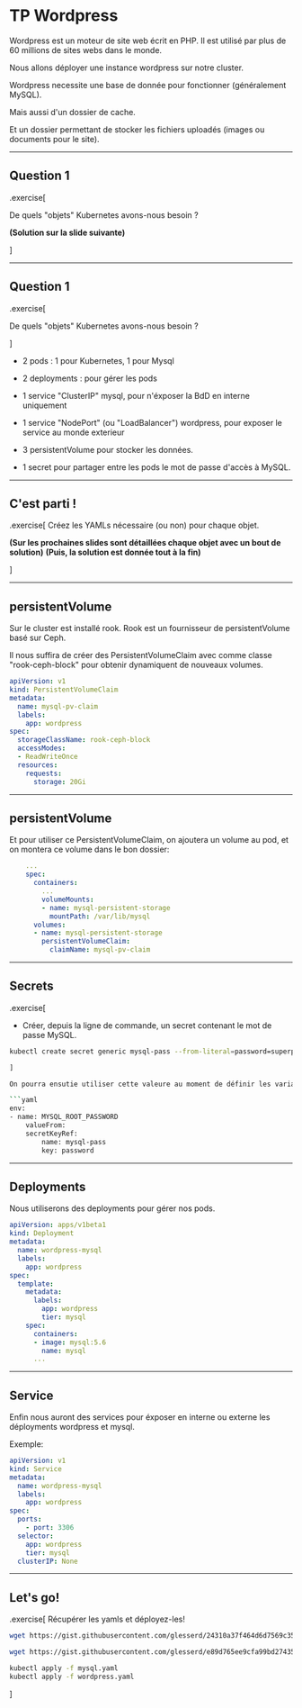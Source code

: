 # TP Wordpress

Wordpress est un moteur de site web écrit en PHP. Il est utilisé par plus de 60 millions de sites webs dans le monde.

Nous allons déployer une instance wordpress sur notre cluster.

Wordpress necessite une base de donnée pour fonctionner (généralement MySQL).

Mais aussi d'un dossier de cache.

Et un dossier permettant de stocker les fichiers uploadés (images ou documents pour le site).


---

## Question 1

.exercise[

De quels "objets" Kubernetes avons-nous besoin ?

**(Solution sur la slide suivante)**

]


---

## Question 1

.exercise[

De quels "objets" Kubernetes avons-nous besoin ?

]

- 2 pods : 1 pour Kubernetes, 1 pour Mysql

- 2 deployments : pour gérer les pods

- 1 service "ClusterIP" mysql, pour n'éxposer la BdD en interne uniquement

- 1 service "NodePort" (ou "LoadBalancer") wordpress, pour exposer le service au monde exterieur

- 3 persistentVolume pour stocker les données.

- 1 secret pour partager entre les pods le mot de passe d'accès à MySQL.

---
## C'est parti !

.exercise[
Créez les YAMLs nécessaire (ou non) pour chaque objet.

**(Sur les prochaines slides sont détaillées chaque objet avec un bout de solution)**
**(Puis, la solution est donnée tout à la fin)**

]



---
## persistentVolume

Sur le cluster est installé rook.
Rook est un fournisseur de persistentVolume basé sur Ceph.

Il nous suffira de créer des PersistentVolumeClaim avec comme classe "rook-ceph-block" pour obtenir dynamiquent de nouveaux volumes.

```yaml
apiVersion: v1
kind: PersistentVolumeClaim
metadata:
  name: mysql-pv-claim
  labels:
    app: wordpress
spec:
  storageClassName: rook-ceph-block
  accessModes:
  - ReadWriteOnce
  resources:
    requests:
      storage: 20Gi
```

---
## persistentVolume

Et pour utiliser ce PersistentVolumeClaim, on ajoutera un volume au pod, et on montera ce volume dans le bon dossier:


```yaml
    ...
    spec:
      containers:
        ...
        volumeMounts:
        - name: mysql-persistent-storage
          mountPath: /var/lib/mysql
      volumes:
      - name: mysql-persistent-storage
        persistentVolumeClaim:
          claimName: mysql-pv-claim
```

---
## Secrets

.exercise[
- Créer, depuis la ligne de commande, un secret contenant le mot de passe MySQL.
```bash
kubectl create secret generic mysql-pass --from-literal=password=superpassword```

]

On pourra ensutie utiliser cette valeure au moment de définir les variables d'environement de l'image:

```yaml
env:
- name: MYSQL_ROOT_PASSWORD
    valueFrom:
    secretKeyRef:
        name: mysql-pass
        key: password
```

---
## Deployments

Nous utiliserons des deployments pour gérer nos pods.

```yaml
apiVersion: apps/v1beta1
kind: Deployment
metadata:
  name: wordpress-mysql
  labels:
    app: wordpress
spec:
  template:
    metadata:
      labels:
        app: wordpress
        tier: mysql
    spec:
      containers:
      - image: mysql:5.6
        name: mysql
      ...
```

---
## Service

Enfin nous auront des services pour éxposer en interne ou externe les déployments wordpress et mysql.

Exemple:

```yaml
apiVersion: v1
kind: Service
metadata:
  name: wordpress-mysql
  labels:
    app: wordpress
spec:
  ports:
    - port: 3306
  selector:
    app: wordpress
    tier: mysql
  clusterIP: None
```

---
## Let's go!

.exercise[
Récupérer les yamls et déployez-les!

```bash
wget https://gist.githubusercontent.com/glesserd/24310a37f464d6d7569c358bcec3213d/raw/f3d0ad463659b002d2d7a047ccae9dea7fe6a60f/mysql.yaml

wget https://gist.githubusercontent.com/glesserd/e89d765ee9cfa99bd274350c3fbdb12b/raw/66e26359f5b81d7be3b58f043500428db7fe78ea/wordpress.yaml

kubectl apply -f mysql.yaml
kubectl apply -f wordpress.yaml

```

]








